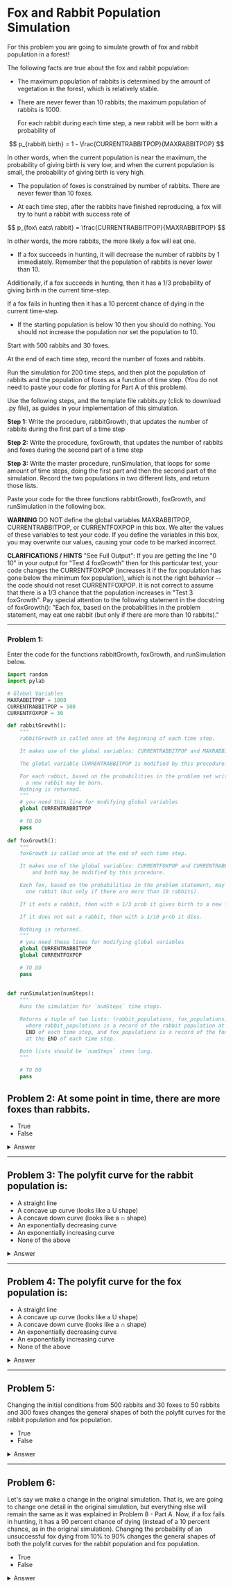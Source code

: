 # Fox and Rabbit Population Simulation 

For this problem you are going to simulate growth of fox and rabbit population in a forest!

The following facts are true about the fox and rabbit population:

- The maximum population of rabbits is determined by the amount of vegetation in the forest, which is relatively stable.

- There are never fewer than 10 rabbits; the maximum population of rabbits is 1000.

  For each rabbit during each time step, a new rabbit will be born with a probability of

$$
p_{rabbit\ birth} = 1 - \frac{CURRENTRABBITPOP}{MAXRABBITPOP}
$$

In other words, when the current population is near the maximum, the probability of giving birth is very low, and when the current population is small, the probability of giving birth is very high.

- The population of foxes is constrained by number of rabbits. There are never fewer than 10 foxes.

- At each time step, after the rabbits have finished reproducing, a fox will try to hunt a rabbit with success rate of

$$
p_{fox\ eats\ rabbit} = \frac{CURRENTRABBITPOP}{MAXRABBITPOP}
$$

In other words, the more rabbits, the more likely a fox will eat one.

- If a fox succeeds in hunting, it will decrease the number of rabbits by 1 immediately. Remember that the population of rabbits is never lower than 10.

Additionally, if a fox succeeds in hunting, then it has a 1/3 probability of giving birth in the current time-step.

If a fox fails in hunting then it has a 10 percent chance of dying in the current time-step.

- If the starting population is below 10 then you should do nothing. You should not increase the population nor set the population to 10. 

Start with 500 rabbits and 30 foxes.

At the end of each time step, record the number of foxes and rabbits.

Run the simulation for 200 time steps, and then plot the population of rabbits and the population of foxes as a function of time step. (You do not need to paste your code for plotting for Part A of this problem).

Use the following steps, and the template file rabbits.py (click to download .py file), as guides in your implementation of this simulation.

**Step 1:** Write the procedure, rabbitGrowth, that updates the number of rabbits during the first part of a time step

**Step 2:** Write the procedure, foxGrowth, that updates the number of rabbits and foxes during the second part of a time step

**Step 3:** Write the master procedure, runSimulation, that loops for some amount of time steps, doing the first part and then the second part of the simulation. Record the two populations in two different lists, and return those lists.

Paste your code for the three functions rabbitGrowth, foxGrowth, and runSimulation in the following box.

**WARNING**
DO NOT define the global variables MAXRABBITPOP, CURRENTRABBITPOP, or CURRENTFOXPOP in this box. We alter the values of these variables to test your code. If you define the variables in this box, you may overwrite our values, causing your code to be marked incorrect.

**CLARIFICATIONS / HINTS**
"See Full Output": If you are getting the line "0 10" in your output for "Test 4 foxGrowth" then for this particular test, your code changes the CURRENTFOXPOP (increases it if the fox population has gone below the minimum fox population), which is not the right behavior -- the code should not reset CURRENTFOXPOP.
It is not correct to assume that there is a 1/3 chance that the population increases in "Test 3 foxGrowth". Pay special attention to the following statement in the docstring of foxGrowth(): "Each fox, based on the probabilities in the problem statement, may eat one rabbit (but only if there are more than 10 rabbits)."

---
### Problem 1:

Enter the code for the functions rabbitGrowth, foxGrowth, and runSimulation below.

```python
import random
import pylab

# Global Variables
MAXRABBITPOP = 1000
CURRENTRABBITPOP = 500
CURRENTFOXPOP = 30

def rabbitGrowth():
    """ 
    rabbitGrowth is called once at the beginning of each time step.

    It makes use of the global variables: CURRENTRABBITPOP and MAXRABBITPOP.

    The global variable CURRENTRABBITPOP is modified by this procedure.

    For each rabbit, based on the probabilities in the problem set write-up, 
      a new rabbit may be born.
    Nothing is returned.
    """
    # you need this line for modifying global variables
    global CURRENTRABBITPOP

    # TO DO
    pass
            
def foxGrowth():
    """ 
    foxGrowth is called once at the end of each time step.

    It makes use of the global variables: CURRENTFOXPOP and CURRENTRABBITPOP,
        and both may be modified by this procedure.

    Each fox, based on the probabilities in the problem statement, may eat 
      one rabbit (but only if there are more than 10 rabbits).

    If it eats a rabbit, then with a 1/3 prob it gives birth to a new fox.

    If it does not eat a rabbit, then with a 1/10 prob it dies.

    Nothing is returned.
    """
    # you need these lines for modifying global variables
    global CURRENTRABBITPOP
    global CURRENTFOXPOP

    # TO DO
    pass
    
            
def runSimulation(numSteps):
    """
    Runs the simulation for `numSteps` time steps.

    Returns a tuple of two lists: (rabbit_populations, fox_populations)
      where rabbit_populations is a record of the rabbit population at the 
      END of each time step, and fox_populations is a record of the fox population
      at the END of each time step.

    Both lists should be `numSteps` items long.
    """

    # TO DO
    pass


```

## Problem 2: At some point in time, there are more foxes than rabbits.

- True
- False

<details>
  <summary>Answer</summary>
  True
  
  **Explanation:** In predator-prey dynamics, it is possible for the number of foxes to exceed the number of rabbits for a brief period. As foxes consume rabbits, the fox population can temporarily outnumber the rabbit population, especially in early stages of the simulation or when the prey (rabbits) decreases rapidly.
</details>

---

## Problem 3: The polyfit curve for the rabbit population is:

- A straight line
- A concave up curve (looks like a U shape)
- A concave down curve (looks like a ∩ shape)
- An exponentially decreasing curve
- An exponentially increasing curve
- None of the above

<details>
  <summary>Answer</summary>
  - **Answer:** A concave up curve (looks like a U shape)
  
  **Explanation:** The rabbit population grows rapidly initially, but as it approaches the maximum capacity of the environment (carrying capacity), growth slows down. This results in a **concave up** shape (U-shaped curve).
</details>

---

## Problem 4: The polyfit curve for the fox population is:

- A straight line
- A concave up curve (looks like a U shape)
- A concave down curve (looks like a ∩ shape)
- An exponentially decreasing curve
- An exponentially increasing curve
- None of the above

<details>
  <summary>Answer</summary>
  - **Answer:** A concave down curve (looks like a ∩ shape)
  
  **Explanation:** The fox population grows when the rabbit population increases, but as the rabbit population declines due to predation, the fox population decreases. This leads to a **concave down** shape (∩-shaped curve) for the fox population.
</details>

---

## Problem 5: 
Changing the initial conditions from 500 rabbits and 30 foxes to 50 rabbits and 300 foxes changes the general shapes of both the polyfit curves for the rabbit population and fox population.

- True
- False

<details>
  <summary>Answer</summary>
  - **Answer:** False
  
  **Explanation:** Changing the initial conditions will affect the **rate** of population changes, but the **general shapes** of the curves remain the same. The rabbit population will still follow a **concave up (U-shaped)** curve, and the fox population will still follow a **concave down (∩-shaped)** curve.
</details>

---

## Problem 6: 
Let's say we make a change in the original simulation. That is, we are going to change one detail in the original simulation, but everything else will remain the same as it was explained in Problem 8 - Part A. Now, if a fox fails in hunting, it has a 90 percent chance of dying (instead of a 10 percent chance, as in the original simulation). Changing the probability of an unsuccessful fox dying from 10% to 90% changes the general shapes of both the polyfit curves for the rabbit population and fox population.

- True
- False

<details>
  <summary>Answer</summary>
  - **Answer:** False
  
  **Explanation:** Although changing the death rate of foxes will cause the fox population to decline faster, it will not change the **general shapes** of the curves. The rabbit population will still have a **concave up (U-shaped)** curve, and the fox population will still have a **concave down (∩-shaped)** curve.
</details>

